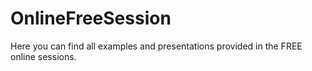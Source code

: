 # OnlineFreeSession
Here you can find all examples and presentations provided in the FREE online sessions.
